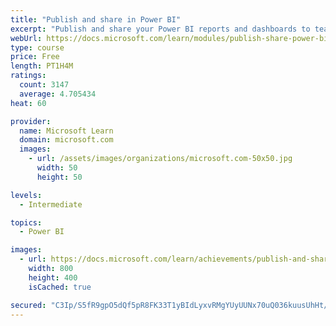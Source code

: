 ```yaml
---
title: "Publish and share in Power BI"
excerpt: "Publish and share your Power BI reports and dashboards to teammates in your organization or to everyone on the web."
webUrl: https://docs.microsoft.com/learn/modules/publish-share-power-bi/
type: course
price: Free
length: PT1H4M
ratings:
  count: 3147
  average: 4.705434
heat: 60

provider:
  name: Microsoft Learn
  domain: microsoft.com
  images:
    - url: /assets/images/organizations/microsoft.com-50x50.jpg
      width: 50
      height: 50

levels:
  - Intermediate

topics:
  - Power BI

images:
  - url: https://docs.microsoft.com/learn/achievements/publish-and-share-with-power-bi-desktop-social.png
    width: 800
    height: 400
    isCached: true

secured: "C3Ip/S5fR9gpO5dQf5pR8FK33T1yBIdLyxvRMgYUyUUNx70uQ036kuusUhHt/xxAPmAspD43SZWoTAchCNwfllKuVyfJPKf6bSE8N4qoMM+MoqAanRsoc10cvoVSNRPr1Vy31WXMDE9r4SopUThgg1cGmFSz0cx6s8BRw+zrCv+lpFGxPSZSePEno85VeKvhcfVUT0+D7GCtEJQOAb1afiGl+c2csIx7eIJsLGXFcPTirmp9RDAvAG/RyzUAa9/eurdZi2IsfYeDxJZpwoP2hD2Khg+6PwDnuDZa6djd1NACX2i7yewOj5zAhB4Hg8zrjiMP+ZQEDsajCnAoL5mpMpSWfN1XpQNNQEdnBuks5QhXhymbXhhLYyBlALWIY6RD+TSaPRRXoXyOhX/EoOpXzyeeOaY0ATTTBwJrf+wrl14=;8vHWFu/KgGQxYXeajTkIbg=="
---
```


